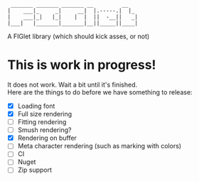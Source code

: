 ```
 _______ _______ _______ __         __   
|    ___|_     _|     __|  |.-----.|  |_ 
|    ___|_|   |_|    |  |  ||  -__||   _|
|___|   |_______|_______|__||_____||____|
```                                         

A FIGlet library (which should kick asses, or not)

# This is work in progress!

It does not work. Wait a bit until it's finished.  
Here are the things to do before we have something to release:  
- [x] Loading font
- [x] Full size rendering
- [ ] Fitting rendering
- [ ] Smush rendering?
- [x] Rendering on buffer
- [ ] Meta character rendering (such as marking with colors)
- [ ] CI
- [ ] Nuget
- [ ] Zip support
